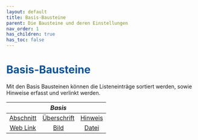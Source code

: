 ```yaml
---
layout: default
title: Basis-Bausteine
parent: Die Bausteine und deren Einstellungen
nav_order: 1
has_children: true
has_toc: false
---
```


# <span style="color:#0b5394">**Basis-Bausteine**</span>

Mit den Basis Bausteinen können die Listeneinträge sortiert werden, sowie Hinweise erfasst und verlinkt werden.

|                                                                        |                                 _Basis_                                  |                                                                   |
| :--------------------------------------------------------------------: | :----------------------------------------------------------------------: | :---------------------------------------------------------------: |
| [Abschnitt](/docs/record-spec-settings/grand-childs-base/section.html) | [Überschrift](/docs/record-spec-settings/grand-childs-base/heading.html) | [Hinweis](/docs/record-spec-settings/grand-childs-base/hint.html) |
| [Web Link](/docs/record-spec-settings/grand-childs-base/web-link.html) |     [Bild](/docs/record-spec-settings/grand-childs-base/image.html)      |  [Datei](/docs/record-spec-settings/grand-childs-base/file.html)  |
